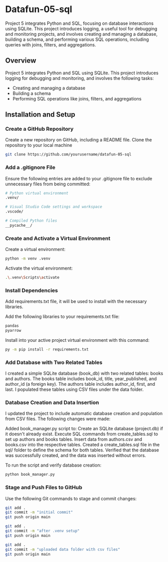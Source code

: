 # Datafun-05-sql
Project 5 integrates Python and SQL, focusing on database interactions using SQLite. This project introduces logging, a useful tool for debugging and monitoring projects, and involves creating and managing a database, building a schema, and performing various SQL operations, including queries with joins, filters, and aggregations.

## Overview

Project 5 integrates Python and SQL using SQLite. This project introduces logging for debugging and monitoring, and involves the following tasks:
   - Creating and managing a database
   - Building a schema
   - Performing SQL operations like joins, filters, and aggregations

## Installation and Setup

### Create a GitHub Repository

Create a new repository on GitHub, including a README file.
Clone the repository to your local machine

```bash
git clone https://github.com/yourusername/datafun-05-sql
```

### Add a .gitignore File

Ensure the following entries are added to your .gitignore file to exclude unnecessary files from being committed:

```bash
# Python virtual environment
.venv/

# Visual Studio Code settings and workspace
.vscode/

# Compiled Python files
__pycache__/
```

### Create and Activate a Virtual Environment

Create a virtual environment:

```bash
python -m venv .venv
```

Activate the virtual environment:

```bash
.\.venv\Scripts\activate
```

### Install Dependencies

Add requirements.txt file, it will be used to install with the necessary libraries.

Add the following libraries to your requirements.txt file:

```bash
pandas
pyarrow
```

Install into your active project virtual environment with this command:

```bash
py -m pip install -r requirements.txt
```
### Add Database with Two Related Tables

I created a simple SQLite database (book_db) with two related tables: books and authors. The books table includes book_id, title, year_published, and author_id (a foreign key). The authors table includes author_id, first, and last. I populated these tables using CSV files under the data folder. 


### Database Creation and Data Insertion

I updated the project to include automatic database creation and population from CSV files. The following changes were made:

   Added book_manager.py script to:
         Create an SQLite database (project.db) if it doesn't already exist.
         Execute SQL commands from create_tables.sql to set up authors and books tables.
         Insert data from authors.csv and books.csv into the respective tables.
   Created a create_tables.sql file in the sql/ folder to define the schema for both tables.
   Verified that the database was successfully created, and the data was inserted without errors.

To run the script and verify database creation:

```bash
python book_manager.py
```

### Stage and Push Files to GitHub

Use the following Git commands to stage and commit changes:

```bash
git add .
git commit -m "initial commit"
git push origin main
```

```bash
git add .
git commit -m "after .venv setup"
git push origin main
```

```bash
git add .
git commit -m "uploaded data folder with csv files"
git push origin main
```
